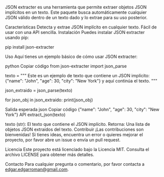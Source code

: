 JSON extracter es una herramienta que permite extraer objetos JSON implícitos en un texto. Este paquete busca automáticamente cualquier JSON válido dentro de un texto dado y lo extrae para su uso posterior.

Características
Detecta y extrae JSON implícito en cualquier texto.
Fácil de usar con una API sencilla.
Instalación
Puedes instalar JSON extracter usando pip:

pip install json-extracter

Uso
Aquí tienes un ejemplo básico de cómo usar JSON extracter:

python
Copiar código
from json-extracter import json_parse

texto = """
Este es un ejemplo de texto que contiene un JSON implícito: 
{"name": "John", "age": 30, "city": "New York"} y aquí continúa el texto.
"""

json_extraido = json_parse(texto)

for json_obj in json_extraido:
    print(json_obj)

Salida esperada
json
Copiar código
{"name": "John", "age": 30, "city": "New York"}
API
extract_json(texto)

texto (str): El texto que contiene el JSON implícito.
Retorna: Una lista de objetos JSON extraídos del texto.
Contribuir
¡Las contribuciones son bienvenidas! Si tienes ideas, encuentra un error o quieres mejorar el proyecto, por favor abre un issue o envía un pull request.

Licencia
Este proyecto está licenciado bajo la Licencia MIT. Consulta el archivo LICENSE para obtener más detalles.

Contacto
Para cualquier pregunta o comentario, por favor contacta a edgar.edgarroman@gmail.com.